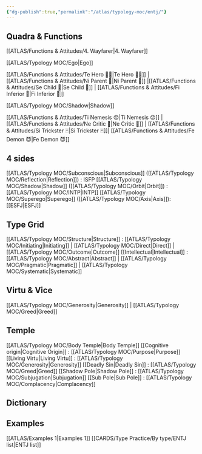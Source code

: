 ```yaml
---
{"dg-publish":true,"permalink":"/atlas/typology-moc/entj/"}
---
```



## Quadra & Functions
[[ATLAS/Functions & Attitudes/4. Wayfarer\|4. Wayfarer]] 

[[ATLAS/Typology MOC/Ego\|Ego]]

[[ATLAS/Functions & Attitudes/Te Hero 🦸‍♂️\|Te Hero 🦸‍♂️]] | [[ATLAS/Functions & Attitudes/Ni Parent 🤰\|Ni Parent 🤰]] |[[ATLAS/Functions & Attitudes/Se Child 🧒\|Se Child 🧒]]  | [[ATLAS/Functions & Attitudes/Fi Inferior 👶\|Fi Inferior 👶]]

[[ATLAS/Typology MOC/Shadow\|Shadow]] 

[[ATLAS/Functions & Attitudes/Ti Nemesis 😟\|Ti Nemesis 😟]] | [[ATLAS/Functions & Attitudes/Ne Critic 👵\|Ne Critic 👵]] |  [[ATLAS/Functions & Attitudes/Si Trickster 🃏\|Si Trickster 🃏]]| [[ATLAS/Functions & Attitudes/Fe Demon 😈\|Fe Demon 😈]]

## 4 sides  
[[ATLAS/Typology MOC/Subconscious\|Subconscious]] ([[ATLAS/Typology MOC/Reflection\|Reflection]]) : ISFP
[[ATLAS/Typology MOC/Shadow\|Shadow]] ([[ATLAS/Typology MOC/Orbit\|Orbit]]) : [[ATLAS/Typology MOC/INTP\|INTP]]
[[ATLAS/Typology MOC/Superego\|Superego]] ([[ATLAS/Typology MOC/Axis\|Axis]]): [[ESFJ\|ESFJ]] 

## Type Grid 
[[ATLAS/Typology MOC/Structure\|Structure]] : [[ATLAS/Typology MOC/Initiating\|Initiating]] | [[ATLAS/Typology MOC/Direct\|Direct]] | [[ATLAS/Typology MOC/Outcome\|Outcome]]
[[Intellectual\|Intellectual]] : [[ATLAS/Typology MOC/Abstract\|Abstract]] | [[ATLAS/Typology MOC/Pragmatic\|Pragmatic]] | [[ATLAS/Typology MOC/Systematic\|Systematic]]

## Virtu & Vice
[[ATLAS/Typology MOC/Generosity\|Generosity]] | [[ATLAS/Typology MOC/Greed\|Greed]] 

## Temple 
[[ATLAS/Typology MOC/Body Temple\|Body Temple]]
[[Cognitive origin\|Cognitive Origin]] : [[ATLAS/Typology MOC/Purpose\|Purpose]]
[[Living Virtu\|Living Virtu]] : [[ATLAS/Typology MOC/Generosity\|Generosity]]
[[Deadly Sin\|Deadly Sin]] : [[ATLAS/Typology MOC/Greed\|Greed]]
[[Shadow Pole\|Shadow Pole]] : [[ATLAS/Typology MOC/Subjugation\|Subjugation]]
[[Sub Pole\|Sub Pole]] : [[ATLAS/Typology MOC/Complacency\|Complacency]]

## Dictionary

## Examples 
[[ATLAS/Examples 1\|Examples 1]] 
[[CARDS/Type Practice/By type/ENTJ list\|ENTJ list]]
